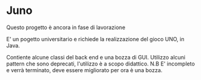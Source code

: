 # Juno
Questo progetto è ancora in fase di lavorazione

E' un pogetto universitario e  richiede la realizzazione del gioco UNO, in Java.

Contiente alcune classi del back end e una bozza di GUI. Utilizzo alcuni pattern che sono deprecati, l'utilizzo è a scopo didattico.
N.B E' incompleto e verrà terminato, deve essere migliorato per ora è una bozza.

